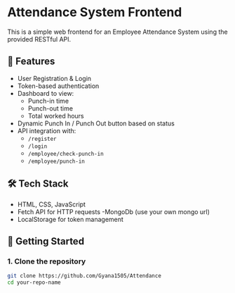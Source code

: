 # Attendance System Frontend

This is a simple web frontend for an Employee Attendance System using the provided RESTful API.



## 📂 Features

- User Registration & Login
- Token-based authentication
- Dashboard to view:
  - Punch-in time
  - Punch-out time
  - Total worked hours
- Dynamic Punch In / Punch Out button based on status
- API integration with:
  - `/register`
  - `/login`
  - `/employee/check-punch-in`
  - `/employee/punch-in`

## 🛠️ Tech Stack

- HTML, CSS, JavaScript
- Fetch API for HTTP requests
-MongoDb (use your own mongo url)
- LocalStorage for token management

## 🚀 Getting Started

### 1. Clone the repository

```bash
git clone https://github.com/Gyana1505/Attendance
cd your-repo-name
